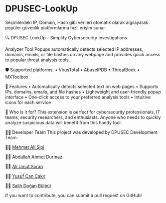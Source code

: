 # DPUSEC-LookUp
Seçimlerdeki IP, Domain, Hash gibi verileri otomatik olarak algılayarak popüler güvenlik platformlarına hızlı erişim sunar.

🔍 DPUSEC LookUp – Simplify Cybersecurity Investigations

Analyzer Tool Popups automatically detects selected IP addresses, domains, emails, or file hashes on any webpage and provides quick access to popular threat analysis tools.

🛡️ Supported platforms:
 • VirusTotal
 • AbuseIPDB
 • ThreatBook
 • MXToolbox

🚀 Features
• Automatically detects selected text on web pages
• Supports IPs, domains, emails, and file hashes
• Lightweight and user-friendly popup interface
• One-click access to your preferred analysis tools
• Intuitive icons for each service

🎯 Who is it for?
This extension is perfect for cybersecurity professionals, IT teams, security researchers, and enthusiasts. Anyone who needs to quickly analyze suspicious data will benefit from this handy tool.

👨‍💻 Developer Team
This project was developed by DPUSEC Development Team:

👨‍💻 [Mehmet Ali Şipi](https://www.linkedin.com/in/mehmet-ali-%C5%9Fipi?miniProfileUrn=urn%3Ali%3Afs_miniProfile%3AACoAAFM21HEBludN7txdkvDI3kXm4RBb9xtPyfc&lipi=urn%3Ali%3Apage%3Ad_flagship3_search_srp_all%3BtE20BE3pSt6g%2FzM5ixI8ew%3D%3D)

👨‍💻 [Abdullah Ahmet Durmaz](https://www.linkedin.com/in/durmazdev/?lipi=urn%3Ali%3Apage%3Ad_flagship3_detail_base%3BE01UFRvyST2TpowFyvwYyw%3D%3D)

👨‍💻 [Ali Umut Soran](https://www.linkedin.com/in/aliumutsoran/?lipi=urn%3Ali%3Apage%3Ad_flagship3_detail_base%3BE01UFRvyST2TpowFyvwYyw%3D%3D)

👨‍💻 [Yusuf Can Çakır](https://www.linkedin.com/in/yusufcannc/?lipi=urn%3Ali%3Apage%3Ad_flagship3_detail_base%3BE01UFRvyST2TpowFyvwYyw%3D%3D)

👨‍💻 [Salih Doğan Bülbül](https://www.linkedin.com/in/salihdo%C4%9Fanb%C3%BClb%C3%BCl/?lipi=urn%3Ali%3Apage%3Ad_flagship3_detail_base%3BE01UFRvyST2TpowFyvwYyw%3D%3D)

If you want to contribute, you can submit a pull request on GitHub!
